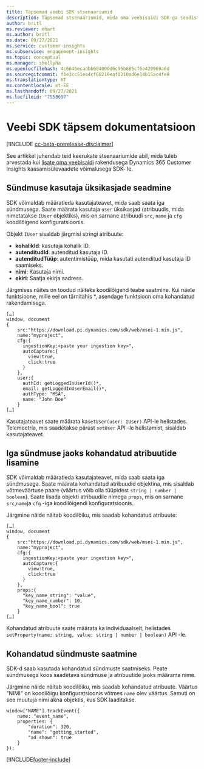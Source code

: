 ```yaml
---
title: Täpsemad veebi SDK stsenaariumid
description: Täpsemad stsenaariumid, mida oma veebisaidi SDK-ga seadistamisel arvesse võtta.
author: britl
ms.reviewer: mhart
ms.author: britl
ms.date: 09/27/2021
ms.service: customer-insights
ms.subservice: engagement-insights
ms.topic: conceptual
ms.manager: shellyha
ms.openlocfilehash: 4c6646ecadbb604000d6c95b685cf6e420969a6d
ms.sourcegitcommit: f1e3cc51ea4cf68210eaf0210ad6e14b15ac4fe8
ms.translationtype: HT
ms.contentlocale: et-EE
ms.lasthandoff: 09/27/2021
ms.locfileid: "7558697"
---
```

# <a name="advanced-web-sdk-instrumentation"></a>Veebi SDK täpsem dokumentatsioon

[!INCLUDE [cc-beta-prerelease-disclaimer](includes/cc-beta-prerelease-disclaimer.md)]

See artikkel juhendab teid keerukate stsenaariumide abil, mida tuleb arvestada kui [lisate oma veebisaidi](instrument-website.md) rakendusega Dynamics 365 Customer Insights kaasamisülevaadete võimalusega SDK- le.

## <a name="setting-user-details-for-your-event"></a>Sündmuse kasutaja üksikasjade seadmine

SDK võimaldab määratleda kasutajateavet, mida saab saata iga sündmusega. Saate määrata kasutaja `user` üksikasjad (atribuudis, mida nimetatakse `IUser` objektiks), mis on sarnane atribuudi `src`, `name` ja `cfg` koodilõigend konfiguratsioonis.

Objekt `IUser` sisaldab järgmisi stringi atribuute:

- **kohalikId**: kasutaja kohalik ID.
- **autenditudId**: autenditud kasutaja ID.
- **autenditudTüüp**: autentimistüüp, mida kasutati autenditud kasutaja ID saamiseks.
- **nimi**: Kasutaja nimi.
- **ekiri**: Saatja ekirja aadress.

Järgmises näites on toodud näiteks koodilõigend teabe saatmine. Kui näete funktsioone, mille eel on tärnitähis *, asendage funktsioon oma kohandatud rakendamisega.

```
[…]
window, document
{
    src:"https://download.pi.dynamics.com/sdk/web/msei-1.min.js",
    name:"myproject",
    cfg:{
      ingestionKey:<paste your ingestion key>",
      autoCapture:{
        view:true,
        click:true
      }
    },
    user:{
      authId: getLoggedInUserId()*,
      email: getLoggedInUserEmail()*,
      authType: "MSA",
      name: "John Doe"
    }
[…]
```

Kasutajateavet saate määrata ka`setUser(user: IUser)` API-le helistades. Telemeetria, mis saadetakse pärast `setUser` API -le helistamist, sisaldab kasutajateavet.

## <a name="adding-custom-properties-for-each-event"></a>Iga sündmuse jaoks kohandatud atribuutide lisamine

SDK võimaldab määratleda kasutajateavet, mida saab saata iga sündmusega. Saate määrata kohandatud atribuudid objektina, mis sisaldab võtmeväärtuse paare (väärtus võib olla tüüpidest `string | number | boolean`). Saate lisada objekti atribuudile nimega `props`, mis on sarnane `src`,`name`ja `cfg` -iga koodilõigendi konfiguratsioonis.

Järgmine näide näitab koodilõiku, mis saadab kohandatud atribuute:

```
[…]
window, document
{
    src:"https://download.pi.dynamics.com/sdk/web/msei-1.min.js",
    name:"myproject",
    cfg:{
      ingestionKey:<paste your ingestion key>",
      autoCapture:{
        view:true,
        click:true
      }
    },
    props:{
      "key_name_string": "value",
      "key_name_number": 10,
      "key_name_bool": true
    }
[…]
```

Kohandatud atribuute saate määrata ka individuaalselt, helistades `setProperty(name: string, value: string | number | boolean)` API -le.

## <a name="sending-custom-events"></a>Kohandatud sündmuste saatmine

SDK-d saab kasutada kohandatud sündmuste saatmiseks. Peate sündmusega koos saadetava sündmuse ja atribuutide jaoks määrama nime.

Järgmine näide näitab koodilõiku, mis saadab kohandatud atribuute. Väärtus "NIMI" on koodilõigu konfiguratsioonis võtmes `name` olev väärtus. Samuti on see muutuja nimi akna objektis, kus SDK laaditakse.

```
window["NAME"].trackEvent({
    name: "event_name",
    properties: {
        "duration": 320,
        "name": "getting_started",
        "ad_shown": true
    }
});
```


[!INCLUDE[footer-include](../includes/footer-banner.md)]
